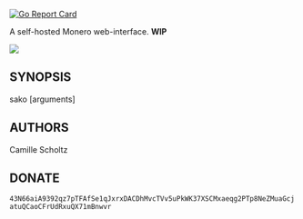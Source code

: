 [![Go Report Card](https://goreportcard.com/badge/github.com/onodera-punpun/sako)](https://goreportcard.com/report/github.com/onodera-punpun/sako)

A self-hosted Monero web-interface. **WIP**

![](https://punpun.moe/XfYe.png)


## SYNOPSIS

sako [arguments]


## AUTHORS

Camille Scholtz


## DONATE

`43N66aiA9392qz7pTFAfSe1qJxrxDACDhMvcTVv5uPkWK37XSCMxaeqg2PTp8NeZMuaGcjatuQCaoCFrUdRxuQX71mBnwvr`
